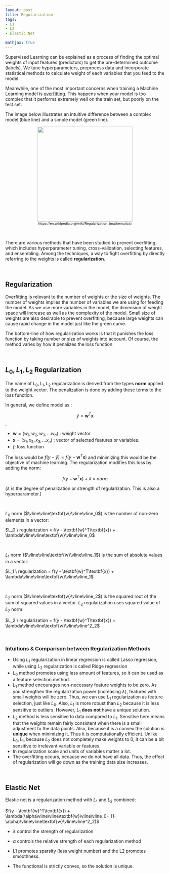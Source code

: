 ```yaml
---
layout: post
title: Regularization
tags:
- L1
- L2
- Elastic Net

mathjax: true
---
```


Supervised Learning can be explained as a process of finding the optimal weights of input features (predictors) to get the pre-determined outcome (labels). We tune hyperparameters, preprocess data and incorporate statistical methods to calculate weight of each variables that you feed to the model. 

Meanwhile, one of the most important concerns when training a Machine Learning model is [overfitting](https://agdal1125.github.io/2019/09/19/Bias-Variance-Tradeoff.html). This happens when your model is too complex that it performs extremely well on the train set, but poorly on the test set.

The image below illustrates an intuitive difference between a complex model (blue line) and a simple model (green line). 

<figure align="center">
  <img src="https://upload.wikimedia.org/wikipedia/commons/thumb/1/19/Overfitting.svg/1200px-Overfitting.svg.png" width="300" height="300">
  <figcaption style="font-size: 8pt; text-align: center;">https://en.wikipedia.org/wiki/Regularization_(mathematics)</figcaption>
</figure>

<br>

There are various methods that have been studied to prevent overfitting, which includes hyperparameter tuning, cross-validation, selecting features, and ensembling. Among the techniques, a way to fight overfitting by directly referring to the weights is called **regularization**. 

<br>

## Regularization

Overfitting is relevant to the number of weights or the size of weights. The number of weights implies the number of variables we are using for feeding the model. As we use more variables in the model, the dimension of weight space will increase as well as the complexity of the model. Small size of weights are also desirable to prevent overfitting, because large weights can cause rapid change in the model just like the green curve. 

The bottom-line of how regularization works is that it punishes the loss function by taking number or size of weights into account. Of course, the method varies by how it penalizes the loss function

<br>

## $L_0, L_1, L_2$ Regularization

The name of $L_0, L_1, L_2$ regularization is derived from the types **norm** applied to the weight vector. The penalization is done by adding these terms to the loss function. 

In general, we define model as :

$$\hat{y} = \textbf{w}^T\textbf{x}$$, 

- $\textbf{w} = (w_1,w_2,w_3,...w_n)$ : weight vector 
- $\textbf{x} = (x_1,x_2,x_3,...x_n)$ : vector of selected features or variables.
-  $f$: loss function

The loss would be $f(y - \hat{y}) = f(y-\textbf{w}^T\textbf{x})$ and minimizing this  would be the objective of machine learning. The regularization modifies this loss by adding the norm: 

$$f(y - \textbf{w}^T\textbf{x}) + \lambda\times norm$$ 

 ($\lambda$ is the degree of penalization or strength of regularization. This is also a hyperparameter.)

<br>

$L_0$ norm​ ($\vline\vline\textbf{w}\vline\vline_0$) is the number of non-zero elements in a vector:

$L_0 \ regularization = f(y - \textbf{w}^T\textbf{x}) + \lambda\vline\vline\textbf{w}\vline\vline_0$

<br>

$L_1$ norm ($\vline\vline\textbf{w}\vline\vline_1$) is the sum of absolute values in a vector:

$L_1 \ regularization = f(y - \textbf{w}^T\textbf{x}) + \lambda\vline\vline\textbf{w}\vline\vline_1$

<br>

$L_2$ norm ($\vline\vline\textbf{w}\vline\vline_2$) is the squared root of the sum of squared values in a vector. $L_2$ regularization uses squared value of $L_2$ norm:

$L_2 \ regularization = f(y - \textbf{w}^T\textbf{x}) + \lambda\vline\vline\textbf{w}\vline\vline^2_2$

<br>

### Intuitions & Comparison between Regularization Methods

- Using $L_1$ regularization in linear regression is called Lasso regression, while using $L_2$ regularization is called Ridge regression
- $L_0$ method promotes using less amount of features, so it can be used as a feature selection method.
- $L_1$ method encourages non-necessary feature weights to be zero. As you strengthen the regularization power (increasing $\lambda$), features with small weights will be zero. Thus, we can use $L_1$ regularization as feature selection, just like $L_0$. Also, $L_1$ is more robust than $L_2$ because it is less sensitive to outliers. However, $L_1$ **does not** have a unique solution. 
- $L_2$ method is less sensitive to data compared to $L_1$. Sensitive here means that the weights remain fairly consistent when there is a small adjustment to the data points. Also, because it is a convex the solution is **unique** when minimizing it. Thus it is computationally efficient. Unlike $L_0, L_1$, because $L_2$ does not completely make weights to 0, it can be a bit sensitive to irrelevant variable or features.
-  In regularization scale and units of variables matter a lot. 
- The overfitting occurs, because we do not have all data. Thus, the effect of regularization will go down as the training data size increases.

<br>

## Elastic Net

Elastic net is a regularization method with $L_1$ and $L_2$ combined:

$f(y - \textbf{w}^T\textbf{x}) + \lambda(\alpha\vline\vline\textbf{w}\vline\vline_0+ (1-\alpha)\vline\vline\textbf{w}\vline\vline^2_2)$

- $\lambda$ control the strength of regularization

- $\alpha$ controls the relative strength of each regularization method
- L1 promotes sparsity (less weight number) and the L2 promotes smoothness.
- The functional is strictly convex, so the solution is unique.

<br>


